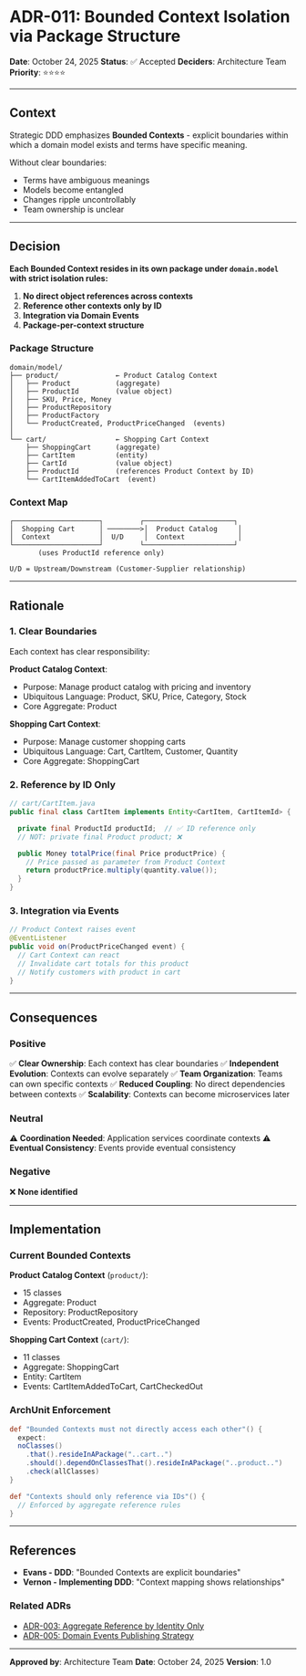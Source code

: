 # ADR-011: Bounded Context Isolation via Package Structure

**Date**: October 24, 2025
**Status**: ✅ Accepted
**Deciders**: Architecture Team
**Priority**: ⭐⭐⭐⭐

---

## Context

Strategic DDD emphasizes **Bounded Contexts** - explicit boundaries within which a domain model exists and terms have specific meaning.

Without clear boundaries:
- Terms have ambiguous meanings
- Models become entangled
- Changes ripple uncontrollably
- Team ownership is unclear

---

## Decision

**Each Bounded Context resides in its own package under `domain.model` with strict isolation rules:**

1. **No direct object references across contexts**
2. **Reference other contexts only by ID**
3. **Integration via Domain Events**
4. **Package-per-context structure**

### Package Structure

```
domain/model/
├── product/              ← Product Catalog Context
│   ├── Product           (aggregate)
│   ├── ProductId         (value object)
│   ├── SKU, Price, Money
│   ├── ProductRepository
│   ├── ProductFactory
│   └── ProductCreated, ProductPriceChanged  (events)
│
└── cart/                 ← Shopping Cart Context
    ├── ShoppingCart      (aggregate)
    ├── CartItem          (entity)
    ├── CartId            (value object)
    ├── ProductId         (references Product Context by ID)
    └── CartItemAddedToCart  (event)
```

### Context Map

```
┌─────────────────────┐         ┌──────────────────────┐
│  Shopping Cart      │ ────────>│  Product Catalog     │
│  Context            │  U/D     │  Context             │
└─────────────────────┘         └──────────────────────┘
       (uses ProductId reference only)

U/D = Upstream/Downstream (Customer-Supplier relationship)
```

---

## Rationale

### 1. **Clear Boundaries**

Each context has clear responsibility:

**Product Catalog Context**:
- Purpose: Manage product catalog with pricing and inventory
- Ubiquitous Language: Product, SKU, Price, Category, Stock
- Core Aggregate: Product

**Shopping Cart Context**:
- Purpose: Manage customer shopping carts
- Ubiquitous Language: Cart, CartItem, Customer, Quantity
- Core Aggregate: ShoppingCart

### 2. **Reference by ID Only**

```java
// cart/CartItem.java
public final class CartItem implements Entity<CartItem, CartItemId> {

  private final ProductId productId;  // ✅ ID reference only
  // NOT: private final Product product; ❌

  public Money totalPrice(final Price productPrice) {
    // Price passed as parameter from Product Context
    return productPrice.multiply(quantity.value());
  }
}
```

### 3. **Integration via Events**

```java
// Product Context raises event
@EventListener
public void on(ProductPriceChanged event) {
  // Cart Context can react
  // Invalidate cart totals for this product
  // Notify customers with product in cart
}
```

---

## Consequences

### Positive

✅ **Clear Ownership**: Each context has clear boundaries
✅ **Independent Evolution**: Contexts can evolve separately
✅ **Team Organization**: Teams can own specific contexts
✅ **Reduced Coupling**: No direct dependencies between contexts
✅ **Scalability**: Contexts can become microservices later

### Neutral

⚠️ **Coordination Needed**: Application services coordinate contexts
⚠️ **Eventual Consistency**: Events provide eventual consistency

### Negative

❌ **None identified**

---

## Implementation

### Current Bounded Contexts

**Product Catalog Context** (`product/`):
- 15 classes
- Aggregate: Product
- Repository: ProductRepository
- Events: ProductCreated, ProductPriceChanged

**Shopping Cart Context** (`cart/`):
- 11 classes
- Aggregate: ShoppingCart
- Entity: CartItem
- Events: CartItemAddedToCart, CartCheckedOut

### ArchUnit Enforcement

```groovy
def "Bounded Contexts must not directly access each other"() {
  expect:
  noClasses()
    .that().resideInAPackage("..cart..")
    .should().dependOnClassesThat().resideInAPackage("..product..")
    .check(allClasses)
}

def "Contexts should only reference via IDs"() {
  // Enforced by aggregate reference rules
}
```

---

## References

- **Evans - DDD**: "Bounded Contexts are explicit boundaries"
- **Vernon - Implementing DDD**: "Context mapping shows relationships"

### Related ADRs

- [ADR-003: Aggregate Reference by Identity Only](adr-003-aggregate-reference-by-id.md)
- [ADR-005: Domain Events Publishing Strategy](adr-005-domain-events-publishing.md)

---

**Approved by**: Architecture Team
**Date**: October 24, 2025
**Version**: 1.0
